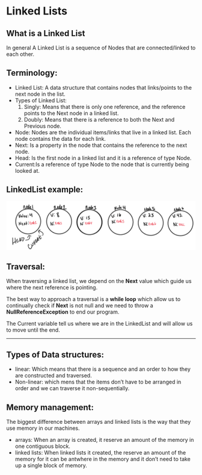 # Linked Lists

## What is a Linked List

In general A Linked List is a sequence of Nodes that are connected/linked to each other.


## Terminology:

* Linked List: A data structure that contains nodes that links/points to the next node in the list.
* Types of Linked List:
  1. Singly: Means that there is only one reference, and the reference points to the Next node in a linked list.
  2. Doubly: Means that there is a reference to both the Next and Previous node.
* Node: Nodes are the individual items/links that live in a linked list. Each node contains the data for each link.  
* Next: Is a property in the node that contains the reference to the next node.
* Head: Is the first node in a linked list and it is a reference of type Node.
* Current:Is a reference of type Node to the node that is currently being looked at.

## LinkedList example:
![LinkedList](../img/LinkedList.png)


## Traversal:

When traversing a linked list, we depend on the **Next** value which guide us where the next reference is pointing. 

The best way to approach a traversal is a **while loop** which allow us to continually check if **Next** is not null and we need to throw a **NullReferenceException** to end our program.

The Current variable tell us where we are in the LinkedList and will allow us to move until the end.

***
## Types of Data structures:

* linear: Which means that there is a sequence and an order to how they are constructed and traversed.
* Non-linear: which mens that the items don’t have to be arranged in order and we can traverse it non-sequentially.

## Memory management:

The biggest difference between arrays and linked lists is the way that they use memory in our machines.

* arrays: When an array is created, it reserve an amount of the memory in one contiguous block.
* linked lists: When linked lists it created, the reserve an amount of the memory for it can be antwhere in the memory and it don’t need to take up a single block of memory.



